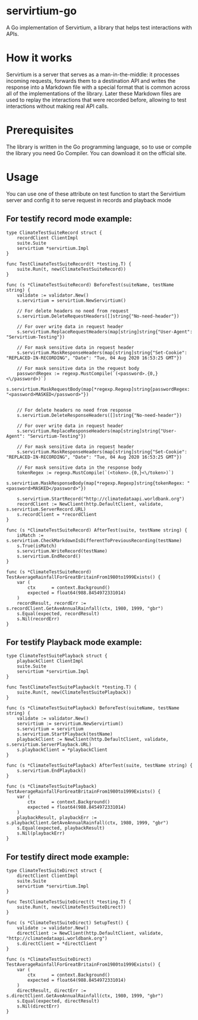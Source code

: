 # servirtium-go
A Go implementation of Servirtium, a library that helps test interactions with APIs.

# How it works
Servirtium is a server that serves as a man-in-the-middle: it processes incoming requests, forwards them to a destination API and writes the response into a Markdown file with a special format that is common across all of the implementations of the library. Later these Markdown files are used to replay the interactions that were recorded before, allowing to test interactions without making real API calls.

# Prerequisites
The library is written in the Go programming language, so to use or compile the library you need Go Compiler. You can download it on the official site.

# Usage
You can use one of these attribute on test function to start the Servirtium server and config it to serve request in records and playback mode

## For testify record mode example:

```
type ClimateTestSuiteRecord struct {
	recordClient ClientImpl
	suite.Suite
	servirtium *servirtium.Impl
}

func TestClimateTestSuiteRecord(t *testing.T) {
	suite.Run(t, new(ClimateTestSuiteRecord))
}

func (s *ClimateTestSuiteRecord) BeforeTest(suiteName, testName string) {
	validate := validator.New()
	s.servirtium = servirtium.NewServirtium()

	// For delete headers no need from request
	s.servirtium.DeleteRequestHeaders([]string{"No-need-header"})

	// For over write data in request header
	s.servirtium.ReplaceRequestHeaders(map[string]string{"User-Agent": "Servirtium-Testing"})

	// For mask sensitive data in request header
	s.servirtium.MaskResponseHeaders(map[string]string{"Set-Cookie": "REPLACED-IN-RECORDING", "Date": "Tue, 04 Aug 2020 16:53:25 GMT"})

	// For mask sensitive data in the request body
	passwordRegex := regexp.MustCompile(`(<password>.{0,}<\/password>)`)
	s.servirtium.MaskRequestBody(map[*regexp.Regexp]string{passwordRegex: "<password>MASKED</password>"})


	// For delete headers no need from response
	s.servirtium.DeleteResponseHeaders([]string{"No-need-header"})

	// For over write data in request header
	s.servirtium.ReplaceResponseHeaders(map[string]string{"User-Agent": "Servirtium-Testing"})

	// For mask sensitive data in request header
	s.servirtium.MaskResponseHeaders(map[string]string{"Set-Cookie": "REPLACED-IN-RECORDING", "Date": "Tue, 04 Aug 2020 16:53:25 GMT"})

	// For mask sensitive data in the response body
	tokenRegex := regexp.MustCompile(`(<token>.{0,}<\/token>)`)
	s.servirtium.MaskResponseBody(map[*regexp.Regexp]string{tokenRegex: "<password>MASKED</password>"})

	s.servirtium.StartRecord("http://climatedataapi.worldbank.org")
	recordClient := NewClient(http.DefaultClient, validate, s.servirtium.ServerRecord.URL)
	s.recordClient = *recordClient
}

func (s *ClimateTestSuiteRecord) AfterTest(suite, testName string) {
	isMatch := s.servirtium.CheckMarkdownIsDifferentToPreviousRecording(testName)
	s.True(isMatch)
	s.servirtium.WriteRecord(testName)
	s.servirtium.EndRecord()
}

func (s *ClimateTestSuiteRecord) TestAverageRainfallForGreatBritainFrom1980to1999Exists() {
	var (
		ctx      = context.Background()
		expected = float64(988.8454972331014)
	)
	recordResult, recordErr := s.recordClient.GetAveAnnualRainfall(ctx, 1980, 1999, "gbr")
	s.Equal(expected, recordResult)
	s.Nil(recordErr)
}

```

## For testify Playback mode example:
```
type ClimateTestSuitePlayback struct {
	playbackClient ClientImpl
	suite.Suite
	servirtium *servirtium.Impl
}

func TestClimateTestSuitePlayback(t *testing.T) {
	suite.Run(t, new(ClimateTestSuitePlayback))
}

func (s *ClimateTestSuitePlayback) BeforeTest(suiteName, testName string) {
	validate := validator.New()
	servirtium := servirtium.NewServirtium()
	s.servirtium = servirtium
	s.servirtium.StartPlayback(testName)
	playbackClient := NewClient(http.DefaultClient, validate, s.servirtium.ServerPlayback.URL)
	s.playbackClient = *playbackClient
}

func (s *ClimateTestSuitePlayback) AfterTest(suite, testName string) {
	s.servirtium.EndPlayback()
}

func (s *ClimateTestSuitePlayback) TestAverageRainfallForGreatBritainFrom1980to1999Exists() {
	var (
		ctx      = context.Background()
		expected = float64(988.8454972331014)
	)
	playbackResult, playbackErr := s.playbackClient.GetAveAnnualRainfall(ctx, 1980, 1999, "gbr")
	s.Equal(expected, playbackResult)
	s.Nil(playbackErr)
}
```

## For testify direct mode example:
```
type ClimateTestSuiteDirect struct {
	directClient ClientImpl
	suite.Suite
	servirtium *servirtium.Impl
}

func TestClimateTestSuiteDirect(t *testing.T) {
	suite.Run(t, new(ClimateTestSuiteDirect))
}

func (s *ClimateTestSuiteDirect) SetupTest() {
	validate := validator.New()
	directClient := NewClient(http.DefaultClient, validate, "http://climatedataapi.worldbank.org")
	s.directClient = *directClient
}

func (s *ClimateTestSuiteDirect) TestAverageRainfallForGreatBritainFrom1980to1999Exists() {
	var (
		ctx      = context.Background()
		expected = float64(988.8454972331014)
	)
	directResult, directErr := s.directClient.GetAveAnnualRainfall(ctx, 1980, 1999, "gbr")
	s.Equal(expected, directResult)
	s.Nil(directErr)
}
```